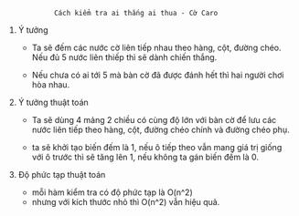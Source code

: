                 Cách kiểm tra ai thắng ai thua - Cờ Caro

1. Ý tưởng

    - Ta sẽ đếm các nước cờ liên tiếp nhau theo hàng, cột, đường chéo. Nếu đủ 5 nước liên thiếp thì sẽ dành chiến thắng. 

    - Nếu chưa có ai tới 5 mà bàn cờ đã được đánh hết thì hai người chơi hòa nhau.

2. Ý tưởng thuật toán

    - Ta sẽ dùng 4 mảng 2 chiều có cùng độ lớn với bàn cờ để lưu các nước liên tiếp theo hàng, cột, đường chéo chính và đường chéo phụ.

    - ta sẽ khởi tạo biến đếm là 1, nếu ô tiếp theo vẫn mang giá trị giống với ô trước thì sẽ tăng lên 1, nếu không ta gán biến đếm là 0.

3. Độ phức tạp thuật toán

    - mỗi hàm kiểm tra có độ phức tạp là O(n^2)
    - nhưng với kích thước nhỏ thì O(n^2) vẫn hiệu quả.